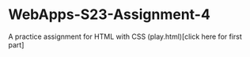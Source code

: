 # WebApps-S23-Assignment-4
A practice assignment for HTML with CSS
(play.html)[click here for first part]
